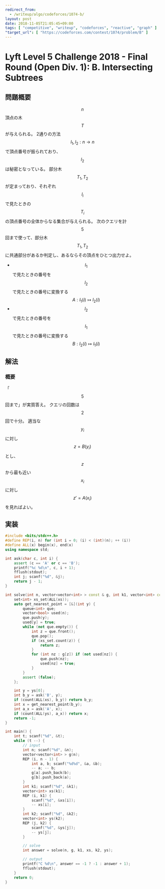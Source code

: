 ```yaml
---
redirect_from:
  - /writeup/algo/codeforces/1074-b/
layout: post
date: 2018-11-05T21:05:45+09:00
tags: [ "competitive", "writeup", "codeforces", "reactive", "graph" ]
"target_url": [ "https://codeforces.com/contest/1074/problem/B" ]
---
```


# Lyft Level 5 Challenge 2018 - Final Round (Open Div. 1): B. Intersecting Subtrees

## 問題概要

$$n$$ 頂点の木 $$T$$ が与えられる。
2通りの方法 $$l_1, l_2 : n \to n$$ で頂点番号が振られており、$$l_2$$ は秘密となっている。
部分木 $$T_1, T_2$$ が定まっており、それぞれ $$l_i$$ で見たときの $$T_i$$ の頂点番号の全体からなる集合が与えられる。
次のクエリを計$$5$$回まで使って、部分木 $$T_1, T_2$$ に共通部分があるか判定し、あるならその頂点をひとつ出力せよ。

-   $$l_1$$ で見たときの番号を $$l_2$$ で見たときの番号に変換する $$A : l_1(i) \mapsto l_2(i)$$
-   $$l_2$$ で見たときの番号を $$l_1$$ で見たときの番号に変換する $$B : l_2(i) \mapsto l_1(i)$$

## 解法

### 概要

「$$5$$回まで」が実質答え。
クエリの回数は$$2$$回で十分。
適当な$$y_i$$に対し$$z = B(y_i)$$とし、$$z$$から最も近い$$x_i$$に対し$$z' = A(x_i)$$を見ればよい。

## 実装

``` c++
#include <bits/stdc++.h>
#define REP(i, n) for (int i = 0; (i) < (int)(n); ++ (i))
#define ALL(x) begin(x), end(x)
using namespace std;

int ask(char c, int i) {
    assert (c == 'A' or c == 'B');
    printf("%c %d\n", c, i + 1);
    fflush(stdout);
    int j; scanf("%d", &j);
    return j - 1;
}

int solve(int n, vector<vector<int> > const & g, int k1, vector<int> const & xs, int k2, vector<int> const & ys) {
    set<int> xs_set(ALL(xs));
    auto get_nearest_point = [&](int y) {
        queue<int> que;
        vector<bool> used(n);
        que.push(y);
        used[y] = true;
        while (not que.empty()) {
            int z = que.front();
            que.pop();
            if (xs_set.count(z)) {
                return z;
            }
            for (int nz : g[z]) if (not used[nz]) {
                que.push(nz);
                used[nz] = true;
            }
        }
        assert (false);
    };

    int y = ys[0];
    int b_y = ask('B', y);
    if (count(ALL(xs), b_y)) return b_y;
    int x = get_nearest_point(b_y);
    int a_x = ask('A', x);
    if (count(ALL(ys), a_x)) return x;
    return -1;
}

int main() {
    int t; scanf("%d", &t);
    while (t --) {
        // input
        int n; scanf("%d", &n);
        vector<vector<int> > g(n);
        REP (i, n - 1) {
            int a, b; scanf("%d%d", &a, &b);
            -- a; -- b;
            g[a].push_back(b);
            g[b].push_back(a);
        }
        int k1; scanf("%d", &k1);
        vector<int> xs(k1);
        REP (i, k1) {
            scanf("%d", &xs[i]);
            -- xs[i];
        }
        int k2; scanf("%d", &k2);
        vector<int> ys(k2);
        REP (j, k2) {
            scanf("%d", &ys[j]);
            -- ys[j];
        }

        // solve
        int answer = solve(n, g, k1, xs, k2, ys);

        // output
        printf("C %d\n", answer == -1 ? -1 : answer + 1);
        fflush(stdout);
    }
    return 0;
}
```
